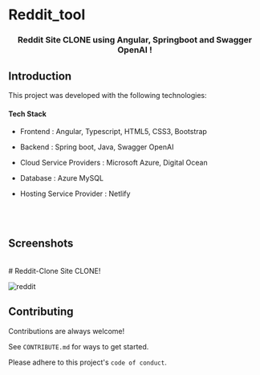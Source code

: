 # Reddit_tool

<h3 align="center">
  Reddit Site CLONE using Angular, Springboot and Swagger OpenAI !
</h3>




## Introduction
This project was developed with the following technologies:



#### Tech Stack


-   Frontend : Angular, Typescript, HTML5, CSS3, Bootstrap

-   Backend : Spring boot, Java, Swagger OpenAI

-   Cloud Service Providers : Microsoft Azure, Digital Ocean

-   Database : Azure MySQL

-   Hosting Service Provider : Netlify
<br>
<br>

## Screenshots

<br>
# Reddit-Clone Site CLONE!

![reddit](https://user-images.githubusercontent.com/13085793/194540646-233c9e06-e56b-40a7-b194-a01c494c064a.png)

## Contributing

Contributions are always welcome!

See `CONTRIBUTE.md` for ways to get started.

Please adhere to this project's `code of conduct`.
